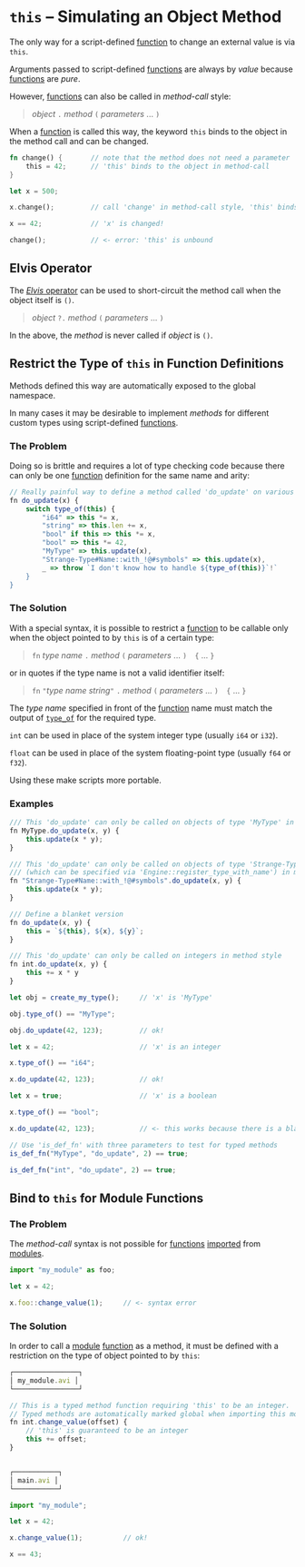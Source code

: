 `this` &ndash; Simulating an Object Method
==========================================

The only way for a script-defined [function](../functions/functions.md) to change an external value is via `this`.

Arguments passed to script-defined [functions](../functions/functions.md) are always by _value_ because
[functions](../functions/functions.md) are _pure_.

However, [functions](../functions/functions.md) can also be called in _method-call_ style:

> _object_ `.` _method_ `(` _parameters_ ... `)`

When a [function](../functions/functions.md) is called this way, the keyword `this` binds to the object in the
method call and can be changed.

```rust
fn change() {       // note that the method does not need a parameter
    this = 42;      // 'this' binds to the object in method-call
}

let x = 500;

x.change();         // call 'change' in method-call style, 'this' binds to 'x'

x == 42;            // 'x' is changed!

change();           // <- error: 'this' is unbound
```


Elvis Operator
--------------

The [_Elvis_ operator](../https://en.wikipedia.org/wiki/Elvis_operator) can be used to short-circuit
the method call when the object itself is `()`.

> _object_ `?.` _method_ `(` _parameters_ ... `)`

In the above, the _method_ is never called if _object_ is `()`.


Restrict the Type of `this` in Function Definitions
---------------------------------------------------

Methods defined this way are automatically exposed to the global namespace.

In many cases it may be desirable to implement _methods_ for different custom types using
script-defined [functions](../functions/functions.md).

### The Problem

Doing so is brittle and requires a lot of type checking code because there can only be one
[function](../functions/functions.md) definition for the same name and arity:

```js
// Really painful way to define a method called 'do_update' on various data types
fn do_update(x) {
    switch type_of(this) {
        "i64" => this *= x,
        "string" => this.len += x,
        "bool" if this => this *= x,
        "bool" => this *= 42,
        "MyType" => this.update(x),
        "Strange-Type#Name::with_!@#symbols" => this.update(x),
        _ => throw `I don't know how to handle ${type_of(this)}`!`
    }
}
```

### The Solution

With a special syntax, it is possible to restrict a [function](../functions/functions.md) to be callable only
when the object pointed to by `this` is of a certain type:

> `fn`  _type name_ `.` _method_ `(` _parameters_ ... `)  {`  ...  `}`

or in quotes if the type name is not a valid identifier itself:

> `fn`  `"`_type name string_`"` `.` _method_ `(` _parameters_ ... `)  {`  ...  `}`

The _type name_ specified in front of the [function](../functions/functions.md) name must match the output of
[`type_of`](../meta/type-of.md) for the required type.

`int` can be used in place of the system integer type (usually `i64` or `i32`).

`float` can be used in place of the system floating-point type (usually `f64` or `f32`).

Using these make scripts more portable.


### Examples

```js
/// This 'do_update' can only be called on objects of type 'MyType' in method style
fn MyType.do_update(x, y) {
    this.update(x * y);
}

/// This 'do_update' can only be called on objects of type 'Strange-Type#Name::with_!@#symbols'
/// (which can be specified via 'Engine::register_type_with_name') in method style
fn "Strange-Type#Name::with_!@#symbols".do_update(x, y) {
    this.update(x * y);
}

/// Define a blanket version
fn do_update(x, y) {
    this = `${this}, ${x}, ${y}`;
}

/// This 'do_update' can only be called on integers in method style
fn int.do_update(x, y) {
    this += x * y
}

let obj = create_my_type();     // 'x' is 'MyType'

obj.type_of() == "MyType";

obj.do_update(42, 123);         // ok!

let x = 42;                     // 'x' is an integer

x.type_of() == "i64";

x.do_update(42, 123);           // ok!

let x = true;                   // 'x' is a boolean

x.type_of() == "bool";

x.do_update(42, 123);           // <- this works because there is a blanket version

// Use 'is_def_fn' with three parameters to test for typed methods
is_def_fn("MyType", "do_update", 2) == true;

is_def_fn("int", "do_update", 2) == true;
```


Bind to `this` for Module Functions
-----------------------------------

### The Problem

The _method-call_ syntax is not possible for [functions](../functions/functions.md) [imported](../modules/import.md)
from [modules](../modules/index.md).

```js
import "my_module" as foo;

let x = 42;

x.foo::change_value(1);     // <- syntax error
```

### The Solution

In order to call a [module](../modules/index.md) [function](../functions/functions.md) as a method, it must be
defined with a restriction on the type of object pointed to by `this`:

```js
┌────────────────┐
│ my_module.avi │
└────────────────┘

// This is a typed method function requiring 'this' to be an integer.
// Typed methods are automatically marked global when importing this module.
fn int.change_value(offset) {
    // 'this' is guaranteed to be an integer
    this += offset;
}


┌───────────┐
│ main.avi │
└───────────┘

import "my_module";

let x = 42;

x.change_value(1);          // ok!

x == 43;
```
